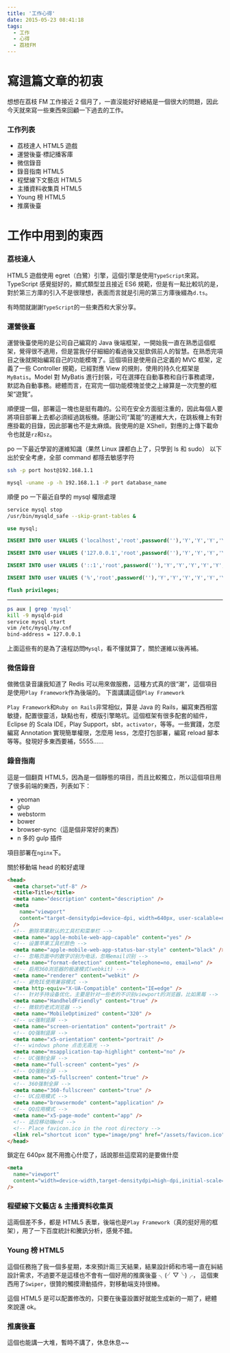 ```yaml
---
title: '工作心得'
date: 2015-05-23 08:41:18
tags:
  - 工作
  - 心得
  - 荔枝FM
---
```


# 寫這篇文章的初衷

想想在荔枝 FM 工作接近 2 個月了，一直沒能好好總結是一個很大的問題，因此今天就來寫一些東西來回顧一下過去的工作。

### 工作列表

- 荔枝達人 HTML5 遊戲
- 運營後臺·標記播客庫
- 微信錄音
- 錄音指南 HTML5
- 程壁線下文藝店 HTML5
- 主播資料收集頁 HTML5
- Young 榜 HTML5
- 推廣後臺

# 工作中用到的東西

### 荔枝達人

HTML5 遊戲使用 egret（白鷺）引擎，這個引擎是使用`TypeScript`來寫。TypeScript 感覺挺好的，顯式類型並且接近 ES6 規範，但是有一點比較坑的是，對於第三方庫的引入不是很理想，表面而言就是引用的第三方庫後綴為`d.ts`。

有時間就謝謝`TypeScript`的一些東西和大家分享。

### 運營後臺

運營後臺使用的是公司自己編寫的 Java 後端框架，一開始我一直在熟悉這個框架，覺得很不適用，但是當我仔仔細細的看過後又挺欽佩前人的智慧。在熟悉完項目之後就開始編寫自己的功能模塊了。這個項目是使用自己定義的 MVC 框架，定義了一些 Controller 規範，已經對應 View 的規則，使用的持久化框架是`MyBatis`。Model 對 MyBatis 進行封裝，可在選擇在自動事務和自行事務處理，默認為自動事務。總體而言，在寫完一個功能模塊並使之上線算是一次完整的框架“遊覽”。

順便提一個，部署這一塊也是挺有趣的。公司在安全方面挺注重的，因此每個人要將項目部署上去都必須經過跳板機。感謝公司“萬能”的運維大大，在跳板機上有對應掛載的目錄，因此部署也不是太麻煩。我使用的是 XShell，對應的上傳下載命令也就是`rz`和`sz`。

po 一下最近學習的運維知識（果然 Linux 課都白上了，只學到 ls 和 sudo）
以下出於安全考慮，全部 command 都隱去敏感字符

```bash
ssh -p port host@192.168.1.1
```

```bash
mysql -uname -p -h 192.168.1.1 -P port database_name
```

順便 po 一下最近自學的 mysql 權限處理

```bash
service mysql stop
/usr/bin/mysqld_safe --skip-grant-tables &
```

```sql
use mysql;

INSERT INTO user VALUES ('localhost','root',password(''),'Y','Y','Y','Y','Y','Y','Y','Y','Y','Y','Y','Y','Y','Y','Y','Y','Y','Y','Y','Y','Y','Y','Y','Y','Y','Y','Y','Y','Y','','','','','0','0','0','0','','');

INSERT INTO user VALUES ('127.0.0.1','root',password(''),'Y','Y','Y','Y','Y','Y','Y','Y','Y','Y','Y','Y','Y','Y','Y','Y','Y','Y','Y','Y','Y','Y','Y','Y','Y','Y','Y','Y','Y','','','','','0','0','0','0','','');

INSERT INTO user VALUES ('::1','root',password(''),'Y','Y','Y','Y','Y','Y','Y','Y','Y','Y','Y','Y','Y','Y','Y','Y','Y','Y','Y','Y','Y','Y','Y','Y','Y','Y','Y','Y','Y','','','','','0','0','0','0','','');

INSERT INTO user VALUES ('%','root',password(''),'Y','Y','Y','Y','Y','Y','Y','Y','Y','Y','Y','Y','Y','Y','Y','Y','Y','Y','Y','Y','Y','Y','Y','Y','Y','Y','Y','Y','Y','','','','','0','0','0','0','','');

flush privileges;
```

---

```bash
ps aux | grep 'mysql'
kill -9 mysqld-pid
service mysql start
vim /etc/mysql/my.cnf
bind-address = 127.0.0.1
```

上面這些有的是為了遠程訪問`Mysql`，看不懂就算了，關於運維以後再補。

### 微信錄音

做微信录音讓我知道了 Redis 可以用來做服務，這種方式真的很“潮”，這個項目是使用`Play Framework`作為後端的。
下面講講這個`Play Framework`

`Play Framework`和`Ruby on Rails`非常相似，算是 Java 的 Rails，編寫東西相當敏捷，配置很靈活，缺點也有，模版引擎略坑。這個框架有很多配套的組件，Eclipse 的 Scala IDE，Play Support，sbt，`activator`，等等。一些實踐，怎麼編寫 Annotation 實現簡單權限，怎麼用 less，怎麼打包部署，編寫 reload 腳本等等。發現好多東西要補，5555……

### 錄音指南

這是一個翻頁 HTML5，因為是一個靜態的項目，而且比較獨立，所以這個項目用了很多前端的東西，列表如下：

- yeoman
- glup
- webstorm
- bower
- browser-sync（這是個非常好的東西）
- n 多的 gulp 插件

項目部署在`nginx`下。

關於移動端 head 的較好處理

```html
<head>
  <meta charset="utf-8" />
  <title>Title</title>
  <meta name="description" content="description" />
  <meta
    name="viewport"
    content="target-densitydpi=device-dpi, width=640px, user-scalable=no"
  />
  <!-- 删除苹果默认的工具栏和菜单栏 -->
  <meta name="apple-mobile-web-app-capable" content="yes" />
  <!-- 设置苹果工具栏颜色 -->
  <meta name="apple-mobile-web-app-status-bar-style" content="black" />
  <!-- 忽略页面中的数字识别为电话，忽略email识别 -->
  <meta name="format-detection" content="telephone=no, email=no" />
  <!-- 启用360浏览器的极速模式(webkit) -->
  <meta name="renderer" content="webkit" />
  <!-- 避免IE使用兼容模式 -->
  <meta http-equiv="X-UA-Compatible" content="IE=edge" />
  <!-- 针对手持设备优化，主要是针对一些老的不识别viewport的浏览器，比如黑莓 -->
  <meta name="HandheldFriendly" content="true" />
  <!-- 微软的老式浏览器 -->
  <meta name="MobileOptimized" content="320" />
  <!-- uc强制竖屏 -->
  <meta name="screen-orientation" content="portrait" />
  <!-- QQ强制竖屏 -->
  <meta name="x5-orientation" content="portrait" />
  <!-- windows phone 点击无高光 -->
  <meta name="msapplication-tap-highlight" content="no" />
  <!-- UC强制全屏 -->
  <meta name="full-screen" content="yes" />
  <!-- QQ强制全屏 -->
  <meta name="x5-fullscreen" content="true" />
  <!-- 360强制全屏 -->
  <meta name="360-fullscreen" content="true" />
  <!-- UC应用模式 -->
  <meta name="browsermode" content="application" />
  <!-- QQ应用模式 -->
  <meta name="x5-page-mode" content="app" />
  <!-- 适应移动端end -->
  <!-- Place favicon.ico in the root directory -->
  <link rel="shortcut icon" type="image/png" href="/assets/favicon.ico" />
</head>
```

鎖定在 640px 就不用擔心什麼了，話說那些這麼寫的是要做什麼

```html
<meta
  name="viewport"
  content="width=device-width,target-densitydpi=high-dpi,initial-scale=1.0, minimum-scale=1.0, maximum-scale=1.0, user-scalable=no"
/>
```

### 程壁線下文藝店 & 主播資料收集頁

這兩個差不多，都是 HTML5 表單，後端也是`Play Framework`（真的挺好用的框架），用了一下百度統計和騰訊分析，感覺不錯。

### Young 榜 HTML5

這個任務拖了我一個多星期，本來預計兩三天結果，結果設計師和市場一直在糾結設計需求，不過要不是這樣也不會有一個好用的推廣後臺 ╮(╯▽╰)╭，
這個東西用了`Swiper`，很贊的觸摸滑動插件，對移動端支持很棒。

這個 HTML5 是可以配置修改的，只要在後臺設置好就能生成新的一期了，總體來說還 ok。

### 推廣後臺

這個也能講一大堆，暫時不講了，休息休息~~

